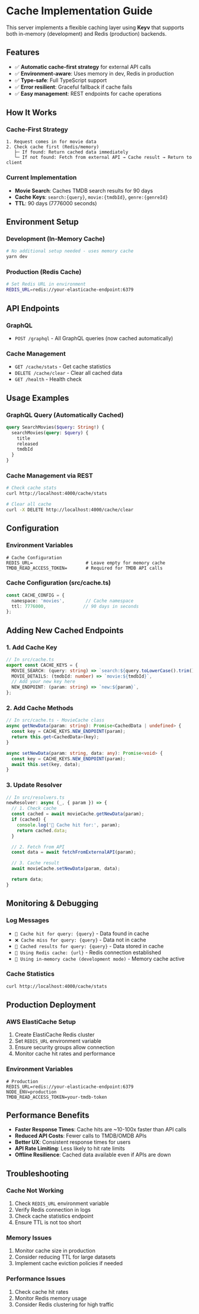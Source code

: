 # Cache Implementation Guide

This server implements a flexible caching layer using **Keyv** that supports both in-memory (development) and Redis (production) backends.

## Features

- ✅ **Automatic cache-first strategy** for external API calls
- ✅ **Environment-aware**: Uses memory in dev, Redis in production
- ✅ **Type-safe**: Full TypeScript support
- ✅ **Error resilient**: Graceful fallback if cache fails
- ✅ **Easy management**: REST endpoints for cache operations

## How It Works

### Cache-First Strategy
```
1. Request comes in for movie data
2. Check cache first (Redis/memory)
   ├─ If found: Return cached data immediately
   └─ If not found: Fetch from external API → Cache result → Return to client
```

### Current Implementation
- **Movie Search**: Caches TMDB search results for 90 days
- **Cache Keys**: `search:{query}`, `movie:{tmdbId}`, `genre:{genreId}`
- **TTL**: 90 days (7776000 seconds)

## Environment Setup

### Development (In-Memory Cache)
```bash
# No additional setup needed - uses memory cache
yarn dev
```

### Production (Redis Cache)
```bash
# Set Redis URL in environment
REDIS_URL=redis://your-elasticache-endpoint:6379
```

## API Endpoints

### GraphQL
- `POST /graphql` - All GraphQL queries (now cached automatically)

### Cache Management
- `GET /cache/stats` - Get cache statistics
- `DELETE /cache/clear` - Clear all cached data
- `GET /health` - Health check

## Usage Examples

### GraphQL Query (Automatically Cached)
```graphql
query SearchMovies($query: String!) {
  searchMovies(query: $query) {
    title
    released
    tmdbId
  }
}
```

### Cache Management via REST
```bash
# Check cache stats
curl http://localhost:4000/cache/stats

# Clear all cache
curl -X DELETE http://localhost:4000/cache/clear
```

## Configuration

### Environment Variables
```env
# Cache Configuration
REDIS_URL=                    # Leave empty for memory cache
TMDB_READ_ACCESS_TOKEN=       # Required for TMDB API calls
```

### Cache Configuration (src/cache.ts)
```typescript
const CACHE_CONFIG = {
  namespace: 'movies',        // Cache namespace
  ttl: 7776000,              // 90 days in seconds
};
```

## Adding New Cached Endpoints

### 1. Add Cache Key
```typescript
// In src/cache.ts
export const CACHE_KEYS = {
  MOVIE_SEARCH: (query: string) => `search:${query.toLowerCase().trim()}`,
  MOVIE_DETAILS: (tmdbId: number) => `movie:${tmdbId}`,
  // Add your new key here
  NEW_ENDPOINT: (param: string) => `new:${param}`,
};
```

### 2. Add Cache Methods
```typescript
// In src/cache.ts - MovieCache class
async getNewData(param: string): Promise<CachedData | undefined> {
  const key = CACHE_KEYS.NEW_ENDPOINT(param);
  return this.get<CachedData>(key);
}

async setNewData(param: string, data: any): Promise<void> {
  const key = CACHE_KEYS.NEW_ENDPOINT(param);
  await this.set(key, data);
}
```

### 3. Update Resolver
```typescript
// In src/resolvers.ts
newResolver: async (_, { param }) => {
  // 1. Check cache
  const cached = await movieCache.getNewData(param);
  if (cached) {
    console.log('🎯 Cache hit for:', param);
    return cached.data;
  }

  // 2. Fetch from API
  const data = await fetchFromExternalAPI(param);

  // 3. Cache result
  await movieCache.setNewData(param, data);

  return data;
}
```

## Monitoring & Debugging

### Log Messages
- `🎯 Cache hit for query: {query}` - Data found in cache
- `❌ Cache miss for query: {query}` - Data not in cache
- `💾 Cached results for query: {query}` - Data stored in cache
- `🔗 Using Redis cache: {url}` - Redis connection established
- `💾 Using in-memory cache (development mode)` - Memory cache active

### Cache Statistics
```bash
curl http://localhost:4000/cache/stats
```

## Production Deployment

### AWS ElastiCache Setup
1. Create ElastiCache Redis cluster
2. Set `REDIS_URL` environment variable
3. Ensure security groups allow connection
4. Monitor cache hit rates and performance

### Environment Variables
```env
# Production
REDIS_URL=redis://your-elasticache-endpoint:6379
NODE_ENV=production
TMDB_READ_ACCESS_TOKEN=your-tmdb-token
```

## Performance Benefits

- **Faster Response Times**: Cache hits are ~10-100x faster than API calls
- **Reduced API Costs**: Fewer calls to TMDB/OMDB APIs
- **Better UX**: Consistent response times for users
- **API Rate Limiting**: Less likely to hit rate limits
- **Offline Resilience**: Cached data available even if APIs are down

## Troubleshooting

### Cache Not Working
1. Check `REDIS_URL` environment variable
2. Verify Redis connection in logs
3. Check cache statistics endpoint
4. Ensure TTL is not too short

### Memory Issues
1. Monitor cache size in production
2. Consider reducing TTL for large datasets
3. Implement cache eviction policies if needed

### Performance Issues
1. Check cache hit rates
2. Monitor Redis memory usage
3. Consider Redis clustering for high traffic
